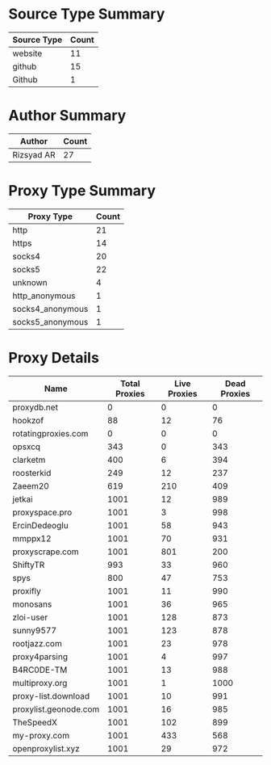# Source Type Summary

| Source Type | Count |
|-------------|-------|
| website | 11 |
| github | 15 |
| Github | 1 |


# Author Summary

| Author | Count |
|--------|-------|
| Rizsyad AR | 27 |


# Proxy Type Summary

| Proxy Type | Count |
|------------|-------|
| http | 21 |
| https | 14 |
| socks4 | 20 |
| socks5 | 22 |
| unknown | 4 |
| http_anonymous | 1 |
| socks4_anonymous | 1 |
| socks5_anonymous | 1 |


# Proxy Details

| Name | Total Proxies | Live Proxies | Dead Proxies |
|------|---------------|--------------|---------------|
| proxydb.net | 0 | 0 | 0 |
| hookzof | 88 | 12 | 76 |
| rotatingproxies.com | 0 | 0 | 0 |
| opsxcq | 343 | 0 | 343 |
| clarketm | 400 | 6 | 394 |
| roosterkid | 249 | 12 | 237 |
| Zaeem20 | 619 | 210 | 409 |
| jetkai | 1001 | 12 | 989 |
| proxyspace.pro | 1001 | 3 | 998 |
| ErcinDedeoglu | 1001 | 58 | 943 |
| mmppx12 | 1001 | 70 | 931 |
| proxyscrape.com | 1001 | 801 | 200 |
| ShiftyTR | 993 | 33 | 960 |
| spys | 800 | 47 | 753 |
| proxifly | 1001 | 11 | 990 |
| monosans | 1001 | 36 | 965 |
| zloi-user | 1001 | 128 | 873 |
| sunny9577 | 1001 | 123 | 878 |
| rootjazz.com | 1001 | 23 | 978 |
| proxy4parsing | 1001 | 4 | 997 |
| B4RC0DE-TM | 1001 | 13 | 988 |
| multiproxy.org | 1001 | 1 | 1000 |
| proxy-list.download | 1001 | 10 | 991 |
| proxylist.geonode.com | 1001 | 16 | 985 |
| TheSpeedX | 1001 | 102 | 899 |
| my-proxy.com | 1001 | 433 | 568 |
| openproxylist.xyz | 1001 | 29 | 972 |

